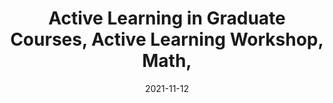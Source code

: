 ---
title: "Active Learning in Graduate Courses, Active Learning Workshop, Math,"
collection: talks
type: "Seminar" 
permalink: /talks/2021talk4
venue: " George Mason University"
date: 2021-11-12
location: "(Online) Fairfax, VA"
---